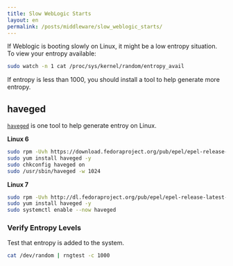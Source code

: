 ```yaml
---
title: Slow WebLogic Starts
layout: en
permalink: /posts/middleware/slow_weblogic_starts/
---
```


If Weblogic is booting slowly on Linux, it might be a low entropy situation. To view your entropy available:

```bash
sudo watch -n 1 cat /proc/sys/kernel/random/entropy_avail
```

If entropy is less than 1000, you should install a tool to help generate more entropy.

## haveged

[`haveged`](https://issihosts.com/haveged/) is one tool to help generate entroy on Linux.

**Linux 6**
```bash
sudo rpm -Uvh https://download.fedoraproject.org/pub/epel/epel-release-latest-6.noarch.rpm
sudo yum install haveged -y
sudo chkconfig haveged on
sudo /usr/sbin/haveged -w 1024
```

**Linux 7**
```bash
sudo rpm -Uvh http://dl.fedoraproject.org/pub/epel/epel-release-latest-7.noarch.rpm
sudo yum install haveged -y
sudo systemctl enable --now haveged
```

### Verify Entropy Levels
Test that entropy is added to the system.

```bash
cat /dev/random | rngtest -c 1000
```